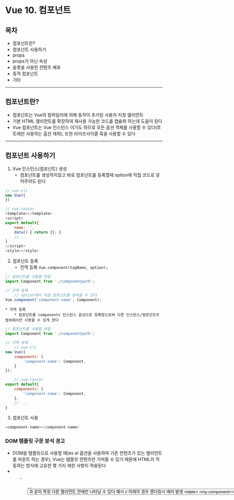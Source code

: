 # Vue 10. 컴포넌트

## 목차
* 컴포넌트란?
* 컴포넌트 사용하기
* props
* props가 아닌 속성
* 슬롯을 사용한 컨텐츠 배포
* 동적 컴포넌트
* 기타


- - - -

## 컴포넌트란?
* 컴포넌트는 Vue의 컴파일러에 의해 동작이 추가된 사용자 지정 엘리먼트
* 기본 HTML 엘리먼트를 확장하여 재사용 가능한 코드를 캡슐화 하는데 도움이 된다
* Vue 컴포넌트는 Vue 인스턴스 이기도 하므로 모든 옵션 객체를 사용할 수 있다(루트에만 사용하는 옵션 제외), 또한 라이프사이클 훅을 사용할 수 있다

- - - -

## 컴포넌트 사용하기
1. Vue 인스턴스(컴포넌트) 생성
	* 컴포넌트를 생성하지않고 바로 컴포넌트를 등록할때 option에 직접 코드로 넣어주어도 된다
``` javascript
// vue-cli
new Vue({
})

// vue-router
<template></template>
<script>
export default{
	name: '',
	data() { return {}; }.
	// ...
}
</script>
<style></style>
```

2. 컴포넌트 등록
	* 전역 등록 `Vue.component(tagName, option);`
``` javascript
// 컴포넌트를 사용할 파일
import Component from './componentpath';

// 전역 등록
	// option에서 직접 컴포넌트를 넣어줄 수 있다
Vue.component('component-name', Component);
```

	* 지역 등록
		* 컴포넌트를 components 인스턴스 옵션으로 등록함으로써 다른 인스턴스/컴포넌트의 범위에서만 사용할 수 있게 한다
``` javascript
// 컴포넌트를 사용할 파일
import Component from './componentpath';

// 지역 등록
	// vue-cli
new Vue({
	components: {
		'component-name': Component,
	}
});

	// vue-router
export default{
	components: {
		'component-name': Component,
	},
	// ...
}
```

3. 컴포넌트 사용
``` javascript
<component-name></component-name>
```


### DOM 템플릿 구문 분석 경고
* DOM을 템플릿으로 사용할 때(ex el 옵션을 사용하여 기존 컨텐츠가 있는 엘리먼트를 마운트 하는 경우), Vue는 템플릿 컨텐츠만 가져올 수 있기 때문에 HTML이 작동하는 방식에 고유한 몇 가지 제한 사항이 적용된다
* <ul>, <ol>, <table>, <select>와 같은 일부 엘리먼트는 그 안에 어떤 엘리먼트가 나타날 수 있는지에 대한 제한을 가지고 있으며, <option>과 같이 특정 다른 엘리먼트 안에만 나타날 수 있다
* 예시
``` html
// 아래의 경우 렌더링시 에러 발생
<table>
	<my-component></my-component>
</table>

// is 속성을 사용해서 해결
<table>
	<tr is="my-component"></tr>
</table>
```

* 다음 중 하나에 포함되면 문자열 템플릿을 사용하는 경우에 이러한 제한 사항이 적용되지 않는다
	* `<script type="text/x-template">`
	* `JavaScript 인라인 템플릿 문자열`
	* `.vue 컴포넌트` 
* 따라서 항상 문자열 템플릿을 사용하는 것이 좋다


### data는 반드시 함수여야한다
* 컴포넌트에서 data는 항상 함수여야한다
* 함수가 아닐 경우 콘솔에서 경고
* data가 함수가 아닌경우 여러 컴포넌트 인스턴스에서 모두 같은 data를 공유하므로 문제가 생긴다
* 따라서 data는 함수로 리턴하는 형태로 사용해야한다

### 컴포넌트 작성
* 컴포넌트는 부모-자식 관계에서 가장 일반적으로 사용하기 위한 것
* 부모는 props로 자식에게 데이터를 전달하고, 자식은 events를 부모에게 보낸다($emit을 이용해 부모에게 특정 트리거를 보낼 수도 있다)



- - - -


## Props
* props는 상위 컴포넌트의 정보를 전달하기 위한 사용자 지정 특성


### props로 데이터 전달
* 모든 컴포넌트 인스턴스에서는  자체 격리된 범위가 존재 (즉, 하위 컴포넌트의 템플릿에서 상위 데이터를 직접 참조할 수 없다)
* data는 props옵션을 사용하여 하위 컴포넌트로 전달 될 수 있다
* 하위 컴포넌트는 props 옵션을 사용해 수신할 것으로 기대되는 props를 명시적으로 선언해야한다
``` javascript
Vue.component('test-component', {
	props: ['message'],
	template: '<h1>{{ message }}</h1>'
});
```


### camelCase vs kebab-case
* HTML 속성은 대소문자를 구분하지 않으므로 템플릿을 사용할 때 camelCase prop 이름에 해당하는 kebab-case를 사용해야함
``` javascript
props: ['myMessage']

// 템플릿에서 사용
<component :my-message="메세지"></component>
```

### 동적 props
* 정규 속성 표현식에 바인딩 하는것과 비슷하게 v-bind를 사용하여 부모의 데이터에 props를 동적으로 바인딩 할 수 있다
* => 데이터가 상위에서 업데이트 될 때마다 하위 데이터로도 전달된다
``` html
// template
	// v-bind를 이용한 동적 props
<component :my-message="msg"></component>

// script
data() {
	return { mes: '메세지' };
}
```


* 객체의 모든 속성을 props로 전달하려면, 인자없이 v-bind를 사용
``` html
// script
data() {
	return{
		todo: {
			text: 'todoText',
			isComplete: false
		}
	};
}

// template
<component v-bind="todo"></component>
	// 같다
<component v-bind:text="todo.text" v-bind:is-complete="todo.isComplete"></component>
```

### 리터럴 vs 동적
``` html
// 리터럴 prop 이기 때문에 문자열 "1"이 전달
<component numberProp="1"></component>

// v-bind를 사용해 JavaScript 표현식으로 표현 -> 숫자 1이 전달
<component :numberProp="1"></component>
```

### 단방향 데이터 흐름
* 모든 props는 하위 속성과 상위 속성 사이의 단방향 바인딩을 형성
	* => 상위 속성이 업데이트 되면 하위로 흐른다 (반대는 불가)
	* => 하위 컴포넌트가 실수로 부모의 상태를 변경하여 앱의 데이터 흐름을 추런하기 어렵게 만드는 것을 방지할 수 있다
* 하위 컴포넌트에서 props를 변경시켜야 하는경우
	1. prop은 초기 값을 전달 하는데만 사용하고 하위 컴포넌트는 이후에 이것을 로컬 데이터 속성으로 사용
	* 해결 => prop의 초기 값을 초기 값으로 사용하는 로컬 데이터 속성을 정의
``` javascript
props: ['initialData'],
data() {
	return{
		initData: this.initialData
	};
}
```

	2. prop은 변경 되어야 할 원시 값으로 전달
	* 해결 => prop 값으로부터 계산된 속성을 정의
``` javascript
props: ['size'],
computed: {
	normalizedSize: function () {
		return this.size.trim().toLowerCase();
	}
}
```


> 자바 스크립트의 객체와 배열은 참조로 전달(call by reference)되므로 prop이 배열이나 객체인 경우 하위 객체 또는 배열 자체를 부모 상태로 변경하면 부모 상태에 영향을 준다  



### prop 검증
* 컴포넌트가 prop에 대한 요구사항을 지정할 수 있다
* 요구사항이 충족되지 않으면 Vue에서 경고를 보냄
* props를 문자열 배열로 정의하는 대신 유효성 검사 요구사항이 있는 객체를 사용
``` javascript
props: {
		// propA의 타입은 Number 이어야함
	propA: Number,

		// propB의 타입은 String 또는 Number
	propB: [String, Number],

		// propC의 타입은 String이고 propC는 반드시 필요
	propC: {
		type: String,
		require: true
	},

		// propD의 타입은 Number, 바인딩되지않으면 10의 기본값을 가짐(반드시 필요하진 않음)
	propD: {
		type: Number,
		default: 10
	},

		// propE의 타입은 Object
		// 객체와 배열의 기본값은 팩토리함수에서 리턴되어야함
	propE: {
		type: Object,
		default: function() {
			return { message: 'msg' };
		}
	},

		// 사용자 정의 유효성 검사 가능
	propF: {
		validator: function(value) {
			return value > 10
		}
	}
}
```
* type은 다음 네이티브 생성자 중 하나를 사용할 수 있다
	* String
	* Number
	* Boolean
	* Function
	* Object
	* Array
	* Symbol

* type은 커스텀 생성자가 될 수 있고, assertion은 instance 체크로 만들어질 것이다
* props 검증이 실패하면 Vue는 콘솔에서 경고를 출력
* props는 컴포넌트 인스턴스가 생성되기 전에 검증되기 때문에 default나 validator 함수 내에서 data, computed 또는 methods와 같은 인스턴스 속성을 사용할 수 없다

- - - -

## Props가 아닌 속성
* 컴포넌트로 전달되지만 해당 props는 정의되지 않은 속성
* 명시적으로 정의된 props는 하위 컴포넌트에 정보를 전달하는데 적절하지만 컴포넌트 라이브러리를 만드는 경우 컴포넌트가 사용될 수있는 상황을 항상 예측할 수는 없다. => 컴포넌트가 컴포넌트의 루트 요소에 추가되는 임의의 속성을 허용해야하는 이유

* 예시
	* input에 data-3d-date-picker 속성을 요구하는 부트스트랩 플러그인으로  써드파티 bs-date-input 컴포넌트를 사용하고 있다 이때 속성을 인스턴스에 추가할 수 있다
	* 또한 data-3d-date-picker=“true” 속성은 bs-date-input의 루트 엘리먼트에 자동으로 추가된다
``` html
<bs-date-input data-3d-date-picker="true"></bs-date-input>
```


### 존재하는 속성 교체/병합
* 대부분의 속성의 경우 컴포넌트에 제공된 값은 컴포넌트에서 설정된 값을 대체한다 (제공된 값이 이미 설정된 값을 덮어씀)
* 하지만 class와 style 속성은 대체하는 것이 아니라 합쳐진다

* 예시
	* bs-date-input의 템플릿
``` html
// bs-date-input의 템플릿
<input type="date" class="form-control">
```

	* 이때 date-picker 플러그인의 테마를 추가하려면 특정 클래스를 추가해야 할 수도 있다
``` html
// bs-date-input을 사용하는 곳
	// date-picker-theme-dark 를 
<bs-date-input data-3d-date-picker="true" class="date-picker-theme-dark"></bs-date-input>
```

	* 이 경우 class에 대한 두개의 서로 다른 값이 정의된다
	* =>템플릿 컴포넌트에 설정된 form-control
	* => date-picker-theme-dark 는 부모에 의해 컴포넌트로 전달된다
	* 대부분의 속성의 경우 컴포넌트에 제공된 값은 컴포넌트에서 설정된 값을 대체한다 (제공된 값이 이미 설정된 값을 덮어씀)
	* 하지만 class와 style 속성은 대체하는 것이 아니라 합쳐진다 => form-control와 date-picker-theme-dark 클래스 두개가 합쳐진다


### v-on을 이용한 사용자 지정 이벤트
* 부모가 prop을 사용하여 자식에게 데이터를 전달할 수 있다
* 하지만 자식에서 문제가 발생했을때 부모에게 알리는 것은? => Vue의 사용자 정의 이벤트 시스템을 이용해 부모에게 알린다
* 모든 Vue 인스턴스는 이벤트 인터페이스를 구현한다
	* $on(eventName) => 이벤트 감지
	* $emit(eventName) => 이벤트 트리거

> Vue의 이벤트 시스템은 브라우저의 EventTarget API와 별개  
> 비슷하게 작동하지만 $on, $emit은 addEventListener, dispatchEvent의 별칭이 아니다!  


* 부모 컴포넌트는 자식 컴포넌트가 사용되는 템플릿에서 직접 v-on을 사용하여 자식 컴포넌트에서 보내진 이벤트를 청취할 수 있다

> $on은 자식에서 호출한 이벤트는 감지하지 않는다  
> 즉, v-on을 템플릿에 반드시 지정해야 한다  

* 예제
``` html
<div id="counter-event-example">
  <p>{{ total }}</p>
	// button-counter에서 트리거한 increment를 v-on을 이용해 감지한다
  <button-counter v-on:increment="incrementTotal"></button-counter>
  <button-counter v-on:increment="incrementTotal"></button-counter>
</div>
```
``` javascript
// button-counter 컴포넌트
Vue.component('button-counter', {
  template: '<button v-on:click="incrementCounter">{{ counter }}</button>',
  data: function () {
    return {
      counter: 0
    }
  },
  methods: {
    incrementCounter: function () {
      this.counter += 1
		// $emit을 이용해 부모에게 increment 이벤트를 트리거해준다
      this.$emit('increment')
    }
  },
})

new Vue({
  el: '#counter-event-example',
  data: {
    total: 0
  },
  methods: {
    incrementTotal: function () {
      this.total += 1
    }
  }
})
```

	* 하위 컴포넌트가 외부에서 발생하는것과 완전히 분리된다

#### 컴포넌트에 네이티브 이벤트 바인딩
* 컴포넌트의 루트 엘리먼트에서 네이티브 이벤트를 수신하려는 경우가 있을 수 있다 => 이러한 경우 v-on 에 .native 수식자를 사용할 수 있다
``` html
<my-component v-on:click.native="doTheThing"></my-component>
```


### .sync 수식어
* 2.3.0 버전에 추가
* 일부 경우 **양방향 바인딩**이 필요
* 자식 컴포넌트가 .sync를 가지는 속성을 변경하면 값의 변경이 부모에 반영된다
* 편리하지만 단방향 데이터 흐름이 아니기 때문에 장기적으로 유지보수에 문제가 생김 => 자식 속성을 변경하는 코드는 부모의 상태에 영향을 미침

* 부모의 상태에 영향을 미치는 코드를 더욱 일관적이고 명백하게 만들어야함

``` html
<comp :foo.sync="bar"></comp>
```
	* 위의 코드와 같은 코드
``` html
// bar 가 바뀌면 v-on을 이용해 트리거를 받아 이벤트를 실행한다
<comp :foo="bar" @update:foo="val => bar = val"></comp>
```
``` javascript
// bar가 바뀔때 컴포넌트에서 부모로 명시적으로 트리거를 보내야한다
this.$emit('update:foo', newValue)
```



### 사용자 정의 이벤트를 사용하여 폼 입력 컴포넌트 만들기
* 사용자 정의 이벤트는 v-model에서 작동하는 사용자 정의 입력을 만드는데 사용할 수 있다
``` html
<input v-model="something">
```
	* 	위의 코드와 같은 코드
``` html
<input v-bind:value="something"
	v-on:input="something = $event.target.value">
```

* 컴포넌트와 함께 사용하는 경우
``` html
<custom-input
  :value="something"
  @input="value => { something = value }">
</custom-input>
```

* v-model을 사용하는 컴포넌트는
	* value prop를 갖는다
	* 새로운 값으로 input이벤트를 내보낸다

* 예시
``` html
<currency-input v-model="price"></currency-input>
```
``` javascript
Vue.component('currency-input', {
  template: `
    <span>
      $<input ref="input"
			v-bind:value="value"
			v-on:input="updateValue($event.target.value)">
    </span>`,
  props: ['value'],
  methods: {
    // 값을 직접 업데이트하는 대신 메소드를 사용하여
    // 입력 값에 대한 서식을 지정하고 배치
    updateValue: function (value) {
      var formattedValue = value.trim().slice(0, value.indexOf('.') === -1 ? value.length : value.indexOf('.') + 3);

      // 값이 아직 정규화 되지 않은 경우
      if (formattedValue !== value) {
        this.$refs.input.value = formattedValue;
      }

      // 입력 이벤트를 통해 숫자 값을 내보낸다
      this.$emit('input', Number(formattedValue));
    }
  }
});
```


### 컴포넌트의 v-model 사용자 정의
* 2.2.0 버전에서 추가
* 기본적으로 컴포넌트의 v-model은 value를 보조 변수로 사용하고 input을 이벤트로 사용한다
* 하지만 다른 목적(체크박스, 라디오 버튼 등)으로 value 속성을 사용할 수 있다 => model 옵션을 사용
``` javascript
Vue.component('my-checkbox', {
  model: {
    prop: 'checked',
    event: 'change'
  },
  props: {
    // 다른 목적을 위해 `value` prop를 사용
    checked: Boolean,
    value: String
  }
})
```
``` html
<my-checkbox v-model="foo" value="some value"></my-checkbox>
```
	* 위의 코드와 같은 코드
		* checked prop을 명시적으로 선언해야한다
``` html
<my-checkbox
	:checked="foo"
	@change="val => { foo = val }"
	value="some value">
</my-checkbox>
```



### 비 부모-자식 간 통신
* 두 컴포넌트가 통신할때 서로 부모/자식이 아닐 수도 있다
* 이때 비어있는 Vue인스턴스를 중앙 **이벤트 버스**로 사용할 수 있다

``` javascript
var bus = new Vue();
```
``` javascript
// 컴포넌트 A의 메소드
bus.$emit('id-selected', 1)
```
```javascript
// 컴포넌트 B의 created
bus.$on('id-selected', function (id) {
  // ...
})
```

*  더 복잡한 통신의 경우 전용 상태 관리 패턴을 고려 (vuex의 store)






